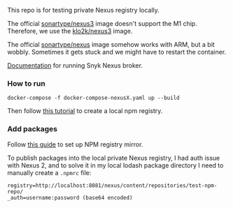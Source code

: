 This repo is for testing private Nexus registry locally.

The official [sonartype/nexus3](https://hub.docker.com/r/sonatype/nexus3/) image doesn't support the M1 chip. Therefore, we use the [klo2k/nexus3](https://hub.docker.com/r/klo2k/nexus3) image.

The official [sonartype/nexus](https://hub.docker.com/r/sonatype/nexus) image somehow works with ARM, but a bit wobbly. Sometimes it gets stuck and we might have to restart the container.

[Documentation](https://docs.snyk.io/integrations/private-registry-integrations/nexus-repo-manager-setup) for running Snyk Nexus broker.

### How to run
```text
docker-compose -f docker-compose-nexusX.yaml up --build
```

Then follow [this tutorial](https://developer.entando.com/v6.1/tutorials/ecr/how-to-create-local-npm-registry.html#create-the-role) to create a local npm registry.

### Add packages
Follow [this guide](https://area51.dev/linux/nexus/repos/npm/) to set up NPM registry mirror.

To publish packages into the local private Nexus registry, I had auth issue with Nexus 2, and to solve it in my local lodash package directory I need to manually create a `.npmrc` file:
```text
registry=http://localhost:8081/nexus/content/repositories/test-npm-repo/
_auth=username:password (base64 encoded)
```
